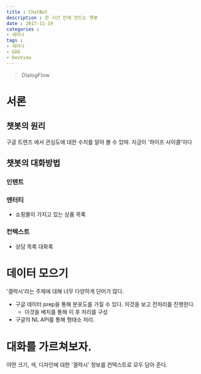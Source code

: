 ```yaml
---
title : ChatBot
description : 한 시간 만에 만드는 챗봇
date : 2017-11-19
categories :
- 세미나
tags :
- 세미나
- GDG
- DevView
---
```


> DialogFlow

# 서론

## 챗봇의 원리
구글 트렌즈 에서 관심도에 대한 수치를 알아 볼 수 있따.
지금이 '하이프 사이클'이다

## 챗봇의 대화방법
### 인텐트
### 엔터티
- 쇼핑몰이 가지고 있는 상품 목록

### 컨텍스트
- 상담 목록 대화록

# 데이터 모으기
'겔럭시'라는 주제에 대해 너무 다양하게 단어가 많다.
- 구글 데이터 prep을 통해 분포도를 가질 수 있다. 이것을 보고 전처리를 진행한다.
  - 이것을 배치를 통해 이 후 처리를 구성
- 구글의 NL API를 통해 형태소 처리.

# 대화를 가르쳐보자.
어떤 크기, 색, 디자인에 대한 '겔럭시' 정보를 컨텍스트로 모두 담아 준다.
